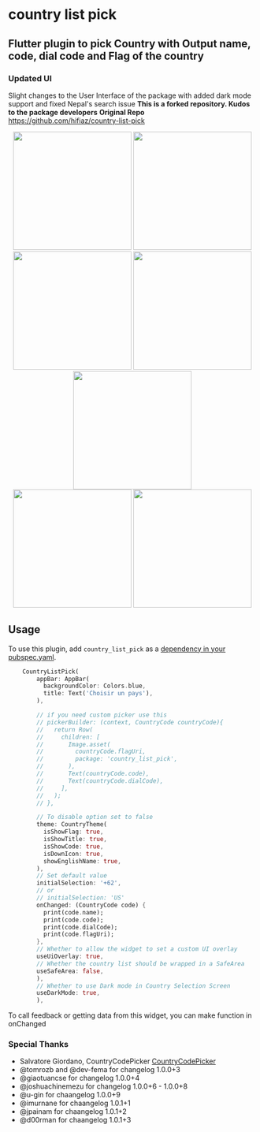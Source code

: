 # country list pick  

## Flutter plugin to pick Country with Output name, code, dial code and Flag of the country
### Updated UI
Slight changes to the User Interface of the package with added dark mode support and fixed Nepal's search issue
**This is a forked repository. Kudos to the package developers**
**Original Repo** https://github.com/hifiaz/country-list-pick


<div style="text-align:center">
<img src="https://raw.githubusercontent.com/AsimBhadra/country-list-pick/master/screenshot/screenrecord.gif" width="240"/>
<img src="https://raw.githubusercontent.com/AsimBhadra/country-list-pick/master/screenshot/screenrecord_dark.gif" width="240"/>
</div>

<div style="text-align:center">
<img src="https://raw.githubusercontent.com/AsimBhadra/country-list-pick/master/screenshot/flutter_01.png" width="240"/>
<img src="https://raw.githubusercontent.com/AsimBhadra/country-list-pick/master/screenshot/flutter_02.png" width="240"/>
<img src="https://raw.githubusercontent.com/AsimBhadra/country-list-pick/master/screenshot/flutter_03.png" width="240"/>
</div>

<div style="text-align:center">
<img src="https://raw.githubusercontent.com/AsimBhadra/country-list-pick/master/screenshot/flutter_01_dark.png" width="240"/>
<img src="https://raw.githubusercontent.com/AsimBhadra/country-list-pick/master/screenshot/flutter_02_dark.png" width="240"/>
</div>


## Usage

To use this plugin, add `country_list_pick` as a [dependency in your pubspec.yaml](https://flutter.io/platform-plugins/).

```dart
    CountryListPick(
        appBar: AppBar(
          backgroundColor: Colors.blue,
          title: Text('Choisir un pays'),
        ),

        // if you need custom picker use this
        // pickerBuilder: (context, CountryCode countryCode){
        //   return Row(
        //     children: [
        //       Image.asset(
        //         countryCode.flagUri,
        //         package: 'country_list_pick',
        //       ),
        //       Text(countryCode.code),
        //       Text(countryCode.dialCode),
        //     ],
        //   );
        // },

        // To disable option set to false
        theme: CountryTheme(
          isShowFlag: true,
          isShowTitle: true,
          isShowCode: true,
          isDownIcon: true,
          showEnglishName: true,
        ),
        // Set default value
        initialSelection: '+62',
        // or
        // initialSelection: 'US'
        onChanged: (CountryCode code) {
          print(code.name);
          print(code.code);
          print(code.dialCode);
          print(code.flagUri);
        },
        // Whether to allow the widget to set a custom UI overlay
        useUiOverlay: true,
        // Whether the country list should be wrapped in a SafeArea
        useSafeArea: false,
        ),
        // Whether to use Dark mode in Country Selection Screen
        useDarkMode: true,
        ),
```

To call feedback or getting data from this widget, you can make function in onChanged


### Special Thanks

- Salvatore Giordano, CountryCodePicker [CountryCodePicker](https://github.com/imtoori/CountryCodePicker)
- @tomrozb and @dev-fema for changelog 1.0.0+3
- @giaotuancse for changelog 1.0.0+4
- @joshuachinemezu for changelog 1.0.0+6 - 1.0.0+8
- @u-gin for chaangelog 1.0.0+9
- @imurnane for chaangelog 1.0.1+1
- @jpainam for chaangelog 1.0.1+2
- @d00rman for chaangelog 1.0.1+3
